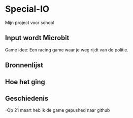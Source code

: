 # Special-IO
Mijn project voor school
## Input wordt Microbit ##
Game idee: Een racing game waar je weg rijdt van de politie.

 ## Bronnenlijst ##

## Hoe het ging ##



## Geschiedenis ##
-Op 21 maart heb ik de game gepushed naar github 


